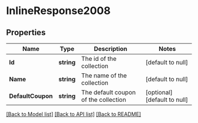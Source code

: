 # InlineResponse2008

## Properties
Name | Type | Description | Notes
------------ | ------------- | ------------- | -------------
**Id** | **string** | The id of the collection | [default to null]
**Name** | **string** | The name of the collection | [default to null]
**DefaultCoupon** | **string** | The default coupon of the collection | [optional] [default to null]

[[Back to Model list]](../README.md#documentation-for-models) [[Back to API list]](../README.md#documentation-for-api-endpoints) [[Back to README]](../README.md)


